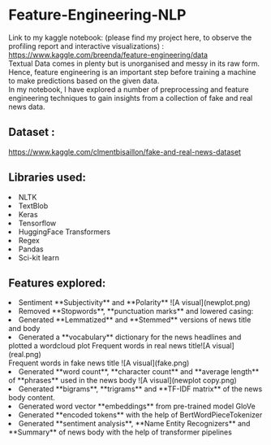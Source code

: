 # Feature-Engineering-NLP
Link to my kaggle notebook: (please find my project here, to observe the profiling report and interactive visualizations) : https://www.kaggle.com/breenda/feature-engineering/data <br> 
Textual Data comes in plenty but is unorganised and messy in its raw form. Hence, feature engineering is an important step before training a machine to make predictions based on the given data.<br>
In my notebook, I have explored a number of preprocessing and feature engineering techniques to gain insights from a collection of fake and real news data. <br>

## Dataset : <br>
https://www.kaggle.com/clmentbisaillon/fake-and-real-news-dataset

## Libraries used: 
<li> NLTK </li>
<li> TextBlob </li>
<li> Keras </li>
<li> Tensorflow </li>
<li> HuggingFace Transformers </li>
<li> Regex </li>
<li> Pandas </li>
<li> Sci-kit learn </li>

## Features explored:
<li> Sentiment **Subjectivity** and **Polarity**
![A visual](newplot.png)</li>
<li> Removed **Stopwords**, **punctuation marks** and lowered casing: </li>
<li> Generated **Lemmatized** and **Stemmed** versions of news title and body </li> 
<li> Generated a **vocabulary** dictionary for the news headlines and plotted a wordcloud plot 
  Frequent words in real news title![A visual](real.png) <br>Frequent words in fake news title ![A visual](fake.png)</li>
<li> Generated **word count**, **character count** and **average length** of **phrases** used in the news body 
![A visual](newplot copy.png)</li>
<li> Generated **bigrams**, **trigrams** and **TF-IDF matrix** of the news body content. </li>
<li> Generated word vector **embeddings** from pre-trained model GloVe </li>
<li> Generated **encoded tokens** with the help of BertWordPieceTokenizer </li>
<li> Generated **sentiment analysis**, **Name Entity Recognizers** and **Summary** of news body with the help of transformer pipelines</li>
